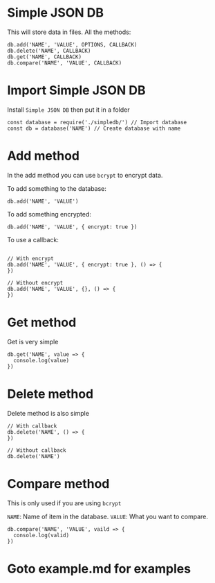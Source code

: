 # Simple JSON DB

This will store data in files.
All the methods:
```
db.add('NAME', 'VALUE', OPTIONS, CALLBACK)
db.delete('NAME', CALLBACK)
db.get('NAME', CALLBACK)
db.compare('NAME', 'VALUE', CALLBACK)
```
# Import Simple JSON DB

Install `Simple JSON DB` then put it in a folder

```
const database = require('./simpledb/') // Import database
const db = database('NAME') // Create database with name
```

# Add method

In the add method you can use `bcrypt` to encrypt data.

To add something to the database:

```
db.add('NAME', 'VALUE')
```
To add something encrypted:

```
db.add('NAME', 'VALUE', { encrypt: true })
```

To use a callback:
```

// With encrypt
db.add('NAME', 'VALUE', { encrypt: true }, () => {
})

// Without encrypt
db.add('NAME', 'VALUE', {}, () => {
})
```
# Get method

Get is very simple

```
db.get('NAME', value => {
  console.log(value)
})
```
# Delete method

Delete method is also simple

```
// With callback
db.delete('NAME', () => {
})

// Without callback
db.delete('NAME')
```
# Compare method

This is only used if you are using `bcrypt`

`NAME`: Name of item in the database.
`VALUE`: What you want to compare.

```
db.compare('NAME', 'VALUE', vaild => {
  console.log(valid)
})
```

# Goto example.md for examples
